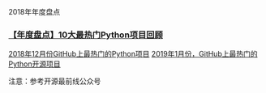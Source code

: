 2018年年度盘点
### [【年度盘点】10大最热门Python项目回顾](https://mp.weixin.qq.com/s/2Hv6PwjgtMhupGlaHjlS4w)
[2018年12月份GitHub上最热门的Python项目](https://mp.weixin.qq.com/s/JgcawSgi3mKhGvxNgft8ew)
[2019年1月份，GitHub上最热门的Python开源项目](https://mp.weixin.qq.com/s/R3WfbDN8rpfB9WktFuznew)

注意：参考开源最前线公众号
